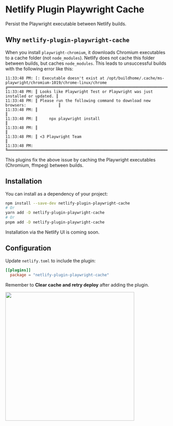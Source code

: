 # Netlify Plugin Playwright Cache

Persist the Playwright executable between Netlify builds.

## Why `netlify-plugin-playwright-cache`

When you install `playwright-chromium`, it downloads Chromium executables to a cache folder (not `node_modules`). Netlify does not cache this folder between builds, but caches `node_modules`. This leads to unsuccessful builds with the following error like this:

```
11:33:48 PM: [: Executable doesn't exist at /opt/buildhome/.cache/ms-playwright/chromium-1019/chrome-linux/chrome
╔═════════════════════════════════════════════════════════════════════════╗
11:33:48 PM: ║ Looks like Playwright Test or Playwright was just installed or updated. ║
11:33:48 PM: ║ Please run the following command to download new browsers:              ║
11:33:48 PM: ║                                                                         ║
11:33:48 PM: ║     npx playwright install                                              ║
11:33:48 PM: ║                                                                         ║
11:33:48 PM: ║ <3 Playwright Team                                                      ║
11:33:48 PM: ╚═════════════════════════════════════════════════════════════════════════╝
```

This plugins fix the above issue by caching the Playwright executables (Chromium, ffmpeg) between builds.

## Installation

You can install as a dependency of your project:

```bash
npm install --save-dev netlify-plugin-playwright-cache
# Or
yarn add -D netlify-plugin-playwright-cache
# Or
pnpm add -D netlify-plugin-playwright-cache
```

Installation via the Netlify UI is coming soon.

## Configuration

Update `netlify.toml` to include the plugin:

```toml
[[plugins]]
  package = "netlify-plugin-playwright-cache"
```

Remember to **Clear cache and retry deploy** after adding the plugin.

<img src="https://user-images.githubusercontent.com/8603085/188937674-a8850b77-94ec-4a20-8aa0-8f17e9df754e.png" width="400" />

